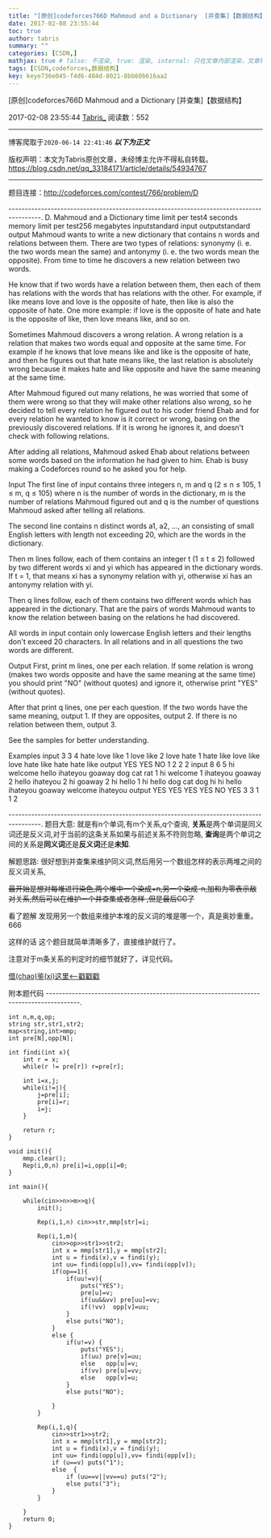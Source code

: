 ```yaml
---
title: "[原创]codeforces766D Mahmoud and a Dictionary  [并查集]【数据结构】"
date: 2017-02-08 23:55:44
toc: true
author: tabris
summary: ""
categories: [CSDN,]
mathjax: true # false: 不渲染, true: 渲染, internal: 只在文章内部渲染，文章列表中不渲染
tags: [CSDN,codeforces,数据结构]
key: keye736e045-f4d6-484d-8021-8bb60b616aa2
---
```


[原创]codeforces766D Mahmoud and a Dictionary  [并查集]【数据结构】

2017-02-08 23:55:44  [Tabris_](https://me.csdn.net/qq_33184171) 阅读数：552

---

博客爬取于`2020-06-14 22:41:46`
***以下为正文***

版权声明：本文为Tabris原创文章，未经博主允许不得私自转载。
https://blog.csdn.net/qq_33184171/article/details/54934767

<!-- more -->

---

题目连接：http://codeforces.com/contest/766/problem/D

----------------------------------------------------------------------------------------.
D. Mahmoud and a Dictionary
time limit per test4 seconds
memory limit per test256 megabytes
inputstandard input
outputstandard output
Mahmoud wants to write a new dictionary that contains n words and relations between them. There are two types of relations: synonymy (i. e. the two words mean the same) and antonymy (i. e. the two words mean the opposite). From time to time he discovers a new relation between two words.

He know that if two words have a relation between them, then each of them has relations with the words that has relations with the other. For example, if like means love and love is the opposite of hate, then like is also the opposite of hate. One more example: if love is the opposite of hate and hate is the opposite of like, then love means like, and so on.

Sometimes Mahmoud discovers a wrong relation. A wrong relation is a relation that makes two words equal and opposite at the same time. For example if he knows that love means like and like is the opposite of hate, and then he figures out that hate means like, the last relation is absolutely wrong because it makes hate and like opposite and have the same meaning at the same time.

After Mahmoud figured out many relations, he was worried that some of them were wrong so that they will make other relations also wrong, so he decided to tell every relation he figured out to his coder friend Ehab and for every relation he wanted to know is it correct or wrong, basing on the previously discovered relations. If it is wrong he ignores it, and doesn't check with following relations.

After adding all relations, Mahmoud asked Ehab about relations between some words based on the information he had given to him. Ehab is busy making a Codeforces round so he asked you for help.

Input
The first line of input contains three integers n, m and q (2 ≤ n ≤ 105, 1 ≤ m, q ≤ 105) where n is the number of words in the dictionary, m is the number of relations Mahmoud figured out and q is the number of questions Mahmoud asked after telling all relations.

The second line contains n distinct words a1, a2, ..., an consisting of small English letters with length not exceeding 20, which are the words in the dictionary.

Then m lines follow, each of them contains an integer t (1 ≤ t ≤ 2) followed by two different words xi and yi which has appeared in the dictionary words. If t = 1, that means xi has a synonymy relation with yi, otherwise xi has an antonymy relation with yi.

Then q lines follow, each of them contains two different words which has appeared in the dictionary. That are the pairs of words Mahmoud wants to know the relation between basing on the relations he had discovered.

All words in input contain only lowercase English letters and their lengths don't exceed 20 characters. In all relations and in all questions the two words are different.

Output
First, print m lines, one per each relation. If some relation is wrong (makes two words opposite and have the same meaning at the same time) you should print "NO" (without quotes) and ignore it, otherwise print "YES" (without quotes).

After that print q lines, one per each question. If the two words have the same meaning, output 1. If they are opposites, output 2. If there is no relation between them, output 3.

See the samples for better understanding.

Examples
input
3 3 4
hate love like
1 love like
2 love hate
1 hate like
love like
love hate
like hate
hate like
output
YES
YES
NO
1
2
2
2
input
8 6 5
hi welcome hello ihateyou goaway dog cat rat
1 hi welcome
1 ihateyou goaway
2 hello ihateyou
2 hi goaway
2 hi hello
1 hi hello
dog cat
dog hi
hi hello
ihateyou goaway
welcome ihateyou
output
YES
YES
YES
YES
NO
YES
3
3
1
1
2

----------------------------------------------------------------------------------------.
题目大意:
就是有n个单词,有m个关系,q个查询,
**关系**是两个单词是同义词还是反义词,对于当前的这条关系如果与前述关系不符则忽略,
**查询**是两个单词之间的关系是**同义词**还是**反义词**还是**未知**.

解题思路:
很好想到并查集来维护同义词,然后用另一个数组怎样的表示两堆之间的反义词关系,

~~最开始是想对每堆进行染色,两个堆中一个染成+n,另一个染成-n,加和为零表示敌对关系,然后可以在维护一个并查集或者怎样 ,但是最后GG了~~

看了题解 发现用另一个数组来维护本堆的反义词的堆是哪一个，真是奥妙重重。666

这样的话 这个题目就简单清晰多了，直接维护就行了。

注意对于m条关系的判定时的细节就好了，详见代码。


[借(chao)鉴(xi)这里<--戳戳戳](http://blog.csdn.net/zjznku/article/details/54928787)

附本题代码
----------------------------------------------------------------------------------------.
```
int n,m,q,op;
string str,str1,str2;
map<string,int>mmp;
int pre[N],opp[N];

int findi(int x){
    int r = x;
    while(r != pre[r]) r=pre[r];

    int i=x,j;
    while(i!=j){
        j=pre[i];
        pre[i]=r;
        i=j;
    }

    return r;
}

void init(){
    mmp.clear();
    Rep(i,0,n) pre[i]=i,opp[i]=0;
}

int main(){

    while(cin>>n>>m>>q){
        init();

        Rep(i,1,n) cin>>str,mmp[str]=i;

        Rep(i,1,m){
            cin>>op>>str1>>str2;
            int x = mmp[str1],y = mmp[str2];
            int u = findi(x),v = findi(y);
            int uu= findi(opp[u]),vv= findi(opp[v]);
            if(op==1){
                if(uu!=v){
                    puts("YES");
                    pre[u]=v;
                    if(uu&&vv) pre[uu]=vv;
                    if(!vv)  opp[v]=uu;
                }
                else puts("NO");
            }
            else {
                if(u!=v) {
                    puts("YES");
                    if(uu) pre[v]=uu;
                    else   opp[u]=v;
                    if(vv) pre[u]=vv;
                    else   opp[v]=u;
                }
                else puts("NO");

            }
        }

        Rep(i,1,q){
            cin>>str1>>str2;
            int x = mmp[str1],y = mmp[str2];
            int u = findi(x),v = findi(y);
            int uu= findi(opp[u]),vv= findi(opp[v]);
            if (u==v) puts("1");
            else  {
                if (uu==v||vv==u) puts("2");
                else puts("3");
            }
        }

    }
    return 0;
}
```
